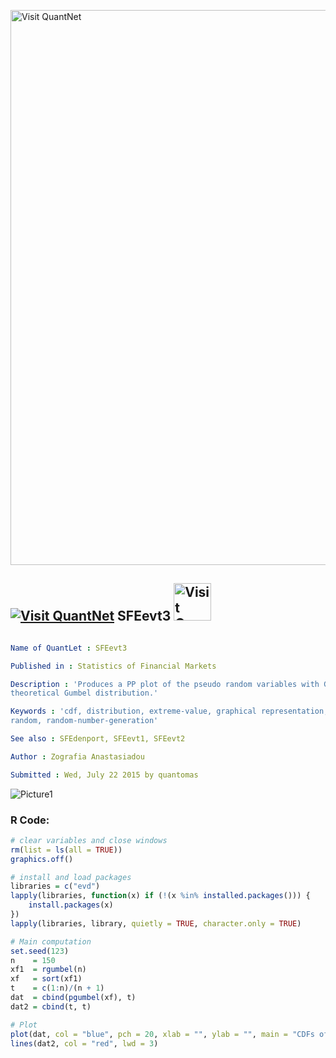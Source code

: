 
[<img src="https://github.com/QuantLet/Styleguide-and-FAQ/blob/master/pictures/banner.png" width="888" alt="Visit QuantNet">](http://quantlet.de/)

## [<img src="https://github.com/QuantLet/Styleguide-and-FAQ/blob/master/pictures/qloqo.png" alt="Visit QuantNet">](http://quantlet.de/) **SFEevt3** [<img src="https://github.com/QuantLet/Styleguide-and-FAQ/blob/master/pictures/QN2.png" width="60" alt="Visit QuantNet 2.0">](http://quantlet.de/)

```yaml

Name of QuantLet : SFEevt3

Published in : Statistics of Financial Markets

Description : 'Produces a PP plot of the pseudo random variables with Gumbel distribution against
theoretical Gumbel distribution.'

Keywords : 'cdf, distribution, extreme-value, graphical representation, gumbel, plot, pp-plot,
random, random-number-generation'

See also : SFEdenport, SFEevt1, SFEevt2

Author : Zografia Anastasiadou

Submitted : Wed, July 22 2015 by quantomas

```

![Picture1](SFEevt3-1.png)


### R Code:
```r
# clear variables and close windows
rm(list = ls(all = TRUE))
graphics.off()

# install and load packages
libraries = c("evd")
lapply(libraries, function(x) if (!(x %in% installed.packages())) {
    install.packages(x)
})
lapply(libraries, library, quietly = TRUE, character.only = TRUE)

# Main computation
set.seed(123)
n    = 150
xf1  = rgumbel(n)
xf   = sort(xf1)
t    = c(1:n)/(n + 1)
dat  = cbind(pgumbel(xf), t)
dat2 = cbind(t, t)

# Plot
plot(dat, col = "blue", pch = 20, xlab = "", ylab = "", main = "CDFs of Random Variables")
lines(dat2, col = "red", lwd = 3) 
```
